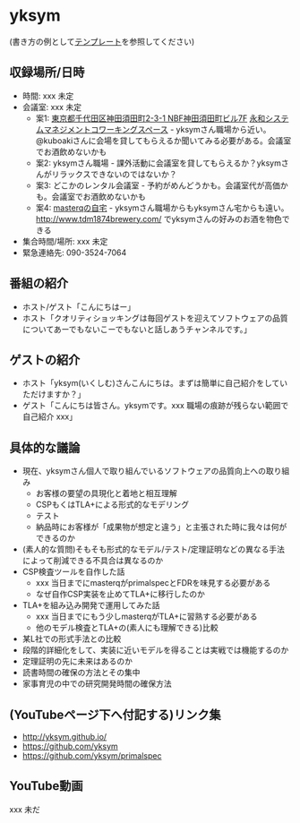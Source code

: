 # yksym

(書き方の例として[テンプレート](../../template/README.md)を参照してください)

## 収録場所/日時

* 時間: xxx 未定
* 会議室: xxx 未定
    * 案1: [東京都千代田区神田須田町2-3-1 NBF神田須田町ビル7F](https://goo.gl/maps/8R75fjgvfrG2) [永和システムマネジメントコワーキングスペース](https://www.esm.co.jp/coworking/) - yksymさん職場から近い。@kuboakiさんに会場を貸してもらえるか聞いてみる必要がある。会議室でお酒飲めないかも
    * 案2: yksymさん職場 - 課外活動に会議室を貸してもらえるか？yksymさんがリラックスできないのではないか？
    * 案3: どこかのレンタル会議室 - 予約がめんどうかも。会議室代が高価かも。会議室でお酒飲めないかも
    * 案4: [masterqの自宅](https://goo.gl/maps/zQSpnnbtemZrSVTT7) - yksymさん職場からもyksymさん宅からも遠い。 http://www.tdm1874brewery.com/ でyksymさんの好みのお酒を物色できる
* 集合時間/場所: xxx 未定
* 緊急連絡先: 090-3524-7064

## 番組の紹介

* ホスト/ゲスト「こんにちはー」
* ホスト「クオリティショッキングは毎回ゲストを迎えてソフトウェアの品質についてあーでもないこーでもないと話しあうチャンネルです。」

## ゲストの紹介

* ホスト「yksym(いくしむ)さんこんにちは。まずは簡単に自己紹介をしていただけますか？」
* ゲスト「こんにちは皆さん。yksymです。xxx 職場の痕跡が残らない範囲で自己紹介 xxx」

## 具体的な議論

* 現在、yksymさん個人で取り組んでいるソフトウェアの品質向上への取り組み
    * お客様の要望の具現化と着地と相互理解
    * CSPもくはTLA+による形式的なモデリング
    * テスト
    * 納品時にお客様が「成果物が想定と違う」と主張された時に我々は何ができるのか
* (素人的な質問)そもそも形式的なモデル/テスト/定理証明などの異なる手法によって削減できる不具合は異なるのか
* CSP検査ツールを自作した話
    * xxx 当日までにmasterqがprimalspecとFDRを味見する必要がある
    * なぜ自作CSP実装を止めてTLA+に移行したのか
* TLA+を組み込み開発で運用してみた話
    * xxx 当日までにもう少しmasterqがTLA+に習熟する必要がある
    * 他のモデル検査とTLA+の(素人にも理解できる)比較
* 某L社での形式手法との比較
* 段階的詳細化をして、実装に近いモデルを得ることは実戦では機能するのか
* 定理証明の先に未来はあるのか
* 読書時間の確保の方法とその集中
* 家事育児の中での研究開発時間の確保方法

## (YouTubeページ下へ付記する)リンク集

* http://yksym.github.io/
* https://github.com/yksym
* https://github.com/yksym/primalspec

## YouTube動画

xxx 未だ
